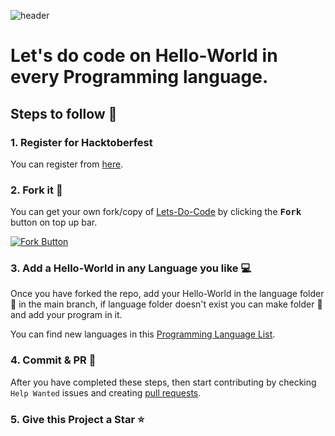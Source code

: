 ![header](https://github.com/Campus-Cluster/Lets-Do-Code/blob/main/_resources/cover.jpg)  

# Let's do code on Hello-World in every Programming language.  

## Steps to follow :scroll:

### 1. Register for Hacktoberfest
You can register from [here](https://hacktoberfest.digitalocean.com).

### 2. Fork it :fork_and_knife:

You can get your own fork/copy of [Lets-Do-Code](https://github.com/Campus-Cluster/Lets-Do-Code) by clicking the <kbd><b>Fork</b></kbd> button on top up bar.

 [![Fork Button](https://github.com/Campus-Cluster/Lets-Do-Code/blob/main/_resources/fork.jpg)](https://github.com/Campus-Cluster/Lets-Do-Code)

### 3. Add a Hello-World in any Language you like :computer: 
Once you have forked the repo, add your Hello-World in the language folder :file_folder: in the main branch, if language folder doesn't exist you can make folder :file_folder: and add your program in it.  

You can find new languages in this [Programming Language List](https://en.wikipedia.org/wiki/List_of_programming_languages).  

### 4. Commit & PR :running: 

After you have completed these steps, then start contributing by checking `Help Wanted` issues and creating 
[pull requests](https://github.com/Campus-Cluster/Lets-Do-Code/pulls).  

### 5. Give this Project a Star :star:  
